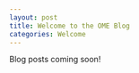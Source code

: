 ```yaml
---
layout: post
title: Welcome to the OME Blog
categories: Welcome
---
```


Blog posts coming soon!
